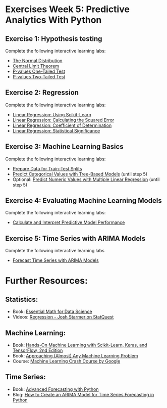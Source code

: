 # Exercises Week 5: Predictive Analytics With Python

## Exercise 1: Hypothesis testing
Complete the following interactive learning labs:
* [The Normal Distribution](https://learning.oreilly.com/scenarios/-/9781098111144)
* [Central Limit Theorem](https://learning.oreilly.com/scenarios/-/9781098111168)
* [P-values One-Tailed Test](https://learning.oreilly.com/scenarios/-/9781098111182)
* [P-values Two-Tailed Test](https://learning.oreilly.com/scenarios/-/9781098117030)


## Exercise 2: Regression
Complete the following interactive learning labs:
* [Linear Regression: Using Scikit-Learn](https://learning.oreilly.com/scenarios/-/9781098127732/)
* [Linear Regression: Calculating the Squared Error](https://learning.oreilly.com/scenarios/-/9781098127749/)
* [Linear Regression: Coefficient of Determination](https://learning.oreilly.com/scenarios/linear-regression-coefficient/9781098127893/)
* [Linear Regression: Statistical Significance](https://learning.oreilly.com/scenarios/-/9781098127886) 


## Exercise 3: Machine Learning Basics
Complete the following interactive learning labs:
* [Prepare Data for Train-Test Splits](https://learning.oreilly.com/scenarios/-/9781098121662/)
* [Predict Categorical Values with Tree-Based Models](https://learning.oreilly.com/scenarios/-/9781098121693/) (until step 5)
* Optional: [Predict Numeric Values with Multiple Linear Regression](https://learning.oreilly.com/scenarios/-/9781098121679/) (until step 5)

## Exercise 4: Evaluating Machine Learning Models
Complete the following interactive learning labs:
* [Calculate and Interpret Predictive Model Performance](https://learning.oreilly.com/scenarios/-/9781098121709/)

## Exercise 5: Time Series with ARIMA Models
Complete the following interactive learning labs
* [Forecast Time Series with ARIMA Models](https://learning.oreilly.com/scenarios/-/9781098121686/)

# Further Resources:

## Statistics:
* Book: [Essential Math for Data Science](https://learning.oreilly.com/library/view/essential-math-for/9781098102920/)
* Videos: [Regression - Josh Starmer on StatQuest](https://www.youtube.com/watch?v=PaFPbb66DxQ&list=PLblh5JKOoLUIzaEkCLIUxQFjPIlapw8nU)

## Machine Learning:
* Book: [Hands-On Machine Learning with Scikit-Learn, Keras, and TensorFlow, 2nd Edition](https://learning.oreilly.com/library/view/hands-on-machine-learning/9781492032632/)
* Book: [Approaching (Almost) Any Machine Learning Problem](https://github.com/abhishekkrthakur/approachingalmost/blob/master/AAAMLP.pdf)
* Course: [Machine Learning Crash Course by Google](https://developers.google.com/machine-learning/crash-course/ml-intro)

## Time Series:
* Book: [Advanced Forecasting with Python](https://learning.oreilly.com/library/view/advanced-forecasting-with/9781484271506)
* Blog: [How to Create an ARIMA Model for Time Series Forecasting in Python](https://machinelearningmastery.com/arima-for-time-series-forecasting-with-python/)
